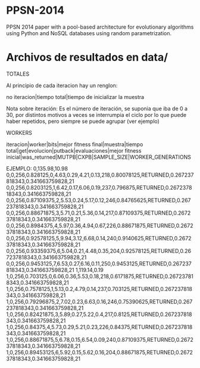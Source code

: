 PPSN-2014
==========

PPSN 2014 paper with a pool-based architecture for evolutionary algorithms using Python and NoSQL databases using random parametrization.



Archivos de resultados en data/
==================================================================================================================
TOTALES

Al principio de cada iteracion hay un renglon:

no iteracion|tiempo total|tiempo de inicializar la muestra

Nota sobre iteración: Es el número de iteración, se suponia que iba de 
0 a 30, por distintos motivos a veces se interrumpia el ciclo por lo que puede haber repetidos, pero 
siempre se puede agrupar (ver ejemplo)


WORKERS

iteracion|worker|bits|mejor fitness final|muestra|tiempo total|get|evolucion|putback|evaluaciones|mejor fitness inicial|was_returned|MUTPB|CXPB|SAMPLE_SIZE|WORKER_GENERATIONS

EJEMPLO:
0,135.98,10.98
0,0,256,0.828125,0,4.63,0.29,4.21,0.13,218,0.80078125,RETURNED,0.267237818343,0.341663759828,21
0,0,256,0.8203125,1,6.42,0.17,6.06,0.19,237,0.796875,RETURNED,0.267237818343,0.341663759828,21
0,0,256,0.87109375,2,5.53,0.24,5.17,0.12,246,0.84765625,RETURNED,0.267237818343,0.341663759828,21
0,0,256,0.88671875,3,5.71,0.21,5.36,0.14,217,0.87109375,RETURNED,0.267237818343,0.341663759828,21
0,0,256,0.8984375,4,5.97,0.36,4.94,0.67,226,0.88671875,RETURNED,0.267237818343,0.341663759828,21
0,0,256,0.92578125,5,9.94,3.12,6.68,0.14,240,0.9140625,RETURNED,0.267237818343,0.341663759828,21
0,0,256,0.93359375,6,5.04,0.21,4.48,0.35,204,0.92578125,RETURNED,0.267237818343,0.341663759828,21
0,0,256,0.9453125,7,6.53,0.27,6.16,0.11,250,0.9453125,RETURNED,0.267237818343,0.341663759828,21
1,119.14,0.19
1,0,256,0.703125,0,6.06,0.36,5.53,0.18,218,0.6171875,RETURNED,0.267237818343,0.341663759828,21
1,0,256,0.7578125,1,5.13,0.2,4.79,0.14,237,0.703125,RETURNED,0.267237818343,0.341663759828,21
1,0,256,0.79296875,2,7.02,0.23,6.63,0.16,246,0.75390625,RETURNED,0.267237818343,0.341663759828,21
1,0,256,0.82421875,3,5.89,0.27,5.22,0.4,217,0.8125,RETURNED,0.267237818343,0.341663759828,21
1,0,256,0.84375,4,5.73,0.29,5.21,0.23,226,0.84375,RETURNED,0.267237818343,0.341663759828,21
1,0,256,0.88671875,5,6.78,0.15,6.54,0.09,240,0.87109375,RETURNED,0.267237818343,0.341663759828,21
1,0,256,0.89453125,6,5.92,0.15,5.62,0.16,204,0.88671875,RETURNED,0.267237818343,0.341663759828,21

